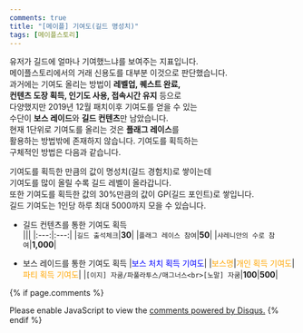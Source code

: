 ```yaml
---
comments: true
title: "[메이플] 기여도(길드 명성치)"
tags: [메이플스토리]
---
```


유저가 길드에 얼마나 기여했느냐를 보여주는 지표입니다.  
메이플스토리에서의 거래 신용도를 대부분 이것으로 판단했습니다.  
과거에는 기여도 올리는 방법이 **레벨업, 퀘스트 완료,**  
**컨텐츠 도장 획득, 인기도 사용, 접속시간 유지** 등으로  
다양했지만 2019년 12월 패치이후 기여도를 얻을 수 있는  
수단이 **보스 레이드**와 **길드 컨텐츠**만 남았습니다.  
현재 1단위로 기여도를 올리는 것은 **플래그 레이스**를  
활용하는 방법밖에 존재하지 않습니다. 기여도를 획득하는  
구체적인 방법은 다음과 같습니다.

기여도를 획득한 만큼의 값이 명성치(길드 경험치)로 쌓이는데  
기여도를 많이 올릴 수록 길드 레벨이 올라갑니다.  
또한 기여도를 획득한 값의 30%만큼의 값이 GP(길드 포인트)로 쌓입니다.  
길드 기여도는 1인당 하루 최대 5000까지 모을 수 있습니다.

- 길드 컨텐츠를 통한 기여도 획득  
|||
|:---:|:---:|
|`길드 출석체크`|**30**|
|`플래그 레이스 참여`|**50**|
|`샤레니안의 수로 참여`|**1,000**|

- 보스 레이드를 통한 기여도 획득
|<span style="color:blue">보스 처치 획득 기여도</span>|
|<span style="color:orange">보스명</span>|<span style="color:orange">개인 획득 기여도</span>|<span style="color:orange">파티 획득 기여도</span>|
|`[이지] 자쿰/파풀라투스/매그너스<br>[노말] 자쿰`|**100**|**500**|

{% if page.comments %}
<div id="disqus_thread"></div>
<script>

/**
*  RECOMMENDED CONFIGURATION VARIABLES: EDIT AND UNCOMMENT THE SECTION BELOW TO INSERT DYNAMIC VALUES FROM YOUR PLATFORM OR CMS.
*  LEARN WHY DEFINING THESE VARIABLES IS IMPORTANT: https://disqus.com/admin/universalcode/#configuration-variables*/
/*
var disqus_config = function () {
this.page.url = PAGE_URL;  // Replace PAGE_URL with your page's canonical URL variable
this.page.identifier = PAGE_IDENTIFIER; // Replace PAGE_IDENTIFIER with your page's unique identifier variable
};
*/
(function() { // DON'T EDIT BELOW THIS LINE
var d = document, s = d.createElement('script');
s.src = 'https://dndl93.disqus.com/embed.js';
s.setAttribute('data-timestamp', +new Date());
(d.head || d.body).appendChild(s);
})();
</script>
<noscript>Please enable JavaScript to view the <a href="https://disqus.com/?ref_noscript">comments powered by Disqus.</a></noscript>
{% endif %}